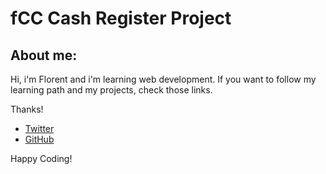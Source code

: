# fCC Cash Register Project

## About me:
Hi, i'm Florent and i'm learning web development.
If you want to follow my learning path and my projects, check those links.

Thanks!

- [Twitter](https://twitter.com/flodotjs)
- [GitHub](https://github.com/FlorentVogel)

Happy Coding!
